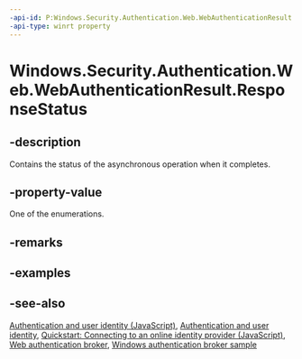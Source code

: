 ```yaml
---
-api-id: P:Windows.Security.Authentication.Web.WebAuthenticationResult.ResponseStatus
-api-type: winrt property
---
```


<!-- Property syntax
public Windows.Security.Authentication.Web.WebAuthenticationStatus ResponseStatus { get; }
-->

# Windows.Security.Authentication.Web.WebAuthenticationResult.ResponseStatus

## -description
Contains the status of the asynchronous operation when it completes.

## -property-value
One of the enumerations.

## -remarks

## -examples

## -see-also
[Authentication and user identity (JavaScript)](https://docs.microsoft.com/previous-versions/windows/apps/dn448918(v=win.10)), [Authentication and user identity](https://docs.microsoft.com/windows/uwp/security/authentication-and-user-identity), [Quickstart: Connecting to an online identity provider (JavaScript)](https://docs.microsoft.com/previous-versions/windows/apps/jj856915(v=win.10)), [Web authentication broker](https://docs.microsoft.com/windows/uwp/security/web-authentication-broker), [Windows authentication broker sample](https://github.com/microsoft/Windows-universal-samples/tree/master/Samples/WebAuthenticationBroker)
